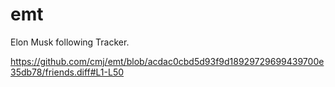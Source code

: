 # emt
Elon Musk following Tracker.

https://github.com/cmj/emt/blob/acdac0cbd5d93f9d18929729699439700e35db78/friends.diff#L1-L50
